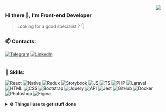<img align="right" src="https://github-readme-stats.vercel.app/api?username=penteleichuk&count_private=true&show_icons=true&theme=swift&hide_border=true" />

### Hi there 👀, I'm Front-end Developer

> Looking for a good specialist ? 👇

### 📫 Contacts:
[![Telegram](https://img.shields.io/badge/-telegram-F7F7F7?style=for-the-badge&logo=telegram&amp;logoColor=F05237)](https://t.me/vasyok28)
[![LinkedIn](https://img.shields.io/badge/-linkedin-F7F7F7?style=for-the-badge&logo=linkedin&amp;logoColor=F05237)](https://www.linkedin.com/in/penteleichuk/)
<br>
<br>
### 🚀 Skills: 
<div align="left">
<img alt="React" src="https://img.shields.io/badge/-react-F7F7F7?style=for-the-badge&amp;logo=react&amp;logoColor=F05237"/>
<img alt="Native" src="https://img.shields.io/badge/-native-F7F7F7?style=for-the-badge&amp;logo=react&amp;logoColor=F05237"/>
<img alt="Redux" src="https://img.shields.io/badge/-redux-F7F7F7?style=for-the-badge&amp;logo=redux&amp;logoColor=F05237"/>
<img alt="Storybook" src="https://img.shields.io/badge/-Storybook-F7F7F7?style=for-the-badge&amp;logo=Storybook&amp;logoColor=F05237"/>
<img alt="JS" src="https://img.shields.io/badge/-javascript-F7F7F7?style=for-the-badge&amp;logo=javascript&amp;logoColor=F05237"/>
<img alt="TS" src="https://img.shields.io/badge/-typescript-F7F7F7?style=for-the-badge&amp;logo=typescript&amp;logoColor=F05237"/>
<img alt="PHP" src="https://img.shields.io/badge/-PHP-F7F7F7?style=for-the-badge&amp;logo=php&amp;logoColor=F05237"/>
<img alt="Laravel" src="https://img.shields.io/badge/-laravel-F7F7F7?style=for-the-badge&amp;logo=laravel&amp;logoColor=F05237"/>
<img alt="HTML" src="https://img.shields.io/badge/-html5-F7F7F7?style=for-the-badge&amp;logo=html5&amp;logoColor=F05237"/>
<img alt="CSS" src="https://img.shields.io/badge/-css3_/_scss_/_sass_/_BEM-F7F7F7?style=for-the-badge&amp;logo=css3&amp;logoColor=F05237"/>
<img alt="Bootstrap" src="https://img.shields.io/badge/-bootstrap&nbsp;/&nbsp;material_ui-F7F7F7?style=for-the-badge&amp;logo=bootstrap&amp;logoColor=F05237"/>
<img alt="Jquery" src="https://img.shields.io/badge/-jquery-F7F7F7?style=for-the-badge&amp;logo=jquery&amp;logoColor=F05237"/>
<img alt="API" src="https://img.shields.io/badge/-rest_api-F7F7F7?style=for-the-badge&amp;logo=fastapi&amp;logoColor=F05237"/>
<img alt="Jest" src="https://img.shields.io/badge/-jest&nbsp;/&nbsp;Unit&nbsp;Test-F7F7F7?style=for-the-badge&amp;logoColor=F05237"/>
<img alt="GitHub" src="https://img.shields.io/badge/-git&nbsp;/&nbsp;github-F7F7F7?style=for-the-badge&amp;logo=github&amp;logoColor=F05237"/>
<img alt="Docker" src="https://img.shields.io/badge/-docker-F7F7F7?style=for-the-badge&amp;logo=docker&amp;logoColor=F05237"/>
<img alt="Photoshop" src="https://img.shields.io/badge/-photoshop-F7F7F7?style=for-the-badge&amp;logo=adobe-photoshop&amp;logoColor=F05237"/>
<img alt="Figma" src="https://img.shields.io/badge/-figma-F7F7F7?style=for-the-badge&amp;logo=figma&amp;logoColor=F05237"/>
</div>
<br />
<details>	
  <br />
  <summary><b>⚙️ Things I use to get stuff done</b></summary>
  	<ul>
  	  <li><b>OS:</b> macOS Sonoma 14.4.1</li>
	    <li><b>Laptop: </b> MacBook Pro M1</li>
  	  <li><b>Browser: </b> Firefox Web Browser</li>
	    <li><b>Terminal: </b> iTerm</li>
	    <li><b>Code Editor:</b> VSCode - The best editor out there.</li>
	    <li><b>To Stay Updated:</b> Dev.to, Linkedin and Twitter.</li>
	</ul>	
</details>




